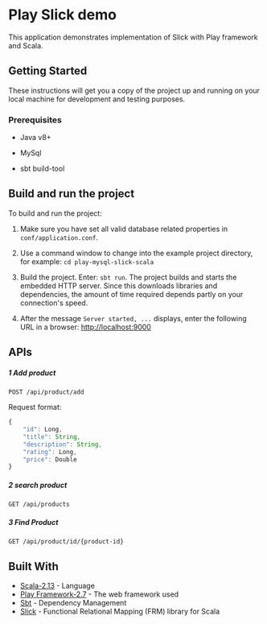 # Play Slick demo
This application demonstrates implementation of Slick with Play
framework and Scala.

## Getting Started

These instructions will get you a copy of the project up and running on your local machine for development and testing purposes.

### Prerequisites


- Java v8+

- MySql

- sbt build-tool



## Build and run the project

To build and run the project:

1. Make sure you have set all valid database related properties in
   `conf/application.conf`.

2. Use a command window to change into the example project directory,
   for example: `cd play-mysql-slick-scala`

3. Build the project. Enter: `sbt run`. The project builds and starts
   the embedded HTTP server. Since this downloads libraries and
   dependencies, the amount of time required depends partly on your
   connection's speed.

4. After the message `Server started, ...` displays, enter the following
  URL in a browser: <http://localhost:9000>

## APIs

##### 1 Add product
```http
POST /api/product/add
```

Request format: 
```javascript
{
    "id": Long,
    "title": String,
    "description": String,
    "rating": Long,
    "price": Double   
}
```

##### 2 search product
```http
GET /api/products
```

##### 3 Find Product

```http
GET /api/product/id/{product-id}
```

## Built With

* [Scala-2.13](https://docs.scala-lang.org/) - Language
* [Play Framework-2.7](https://www.playframework.com/documentation/2.7.x/ScalaHome)
  \- The web framework used
* [Sbt](https://www.scala-sbt.org/documentation.html) - Dependency
  Management
* [Slick](http://slick.lightbend.com/doc/3.3.1/) - Functional Relational Mapping (FRM) library for Scala
